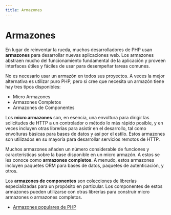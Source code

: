 ```yaml
---
title: Armazones
---
```


# Armazones

En lugar de reinventar la rueda, muchos desarrolladores de PHP usan **armazones** para desarrollar nuevas aplicaciones web. Los armazones abstraen mucho del funcionamiento fundamental de la aplicación y proveen interfaces útiles y fáciles de usar para desempeñar tareas comunes.

No es necesario usar un armazón en todos sus proyectos. A veces la mejor alternativa es utilizar puro PHP, pero si cree que necesita un armazón tiene hay tres tipos disponibles:

* Micro Armazones
* Armazones Completos
* Armazones de Componentes

Los **micro armazones** son, en esencia, una envoltura para dirigir las solicitudes de HTTP a un controlador o método lo más rápido posible, y en veces incluyen otras librerías para asistir en el desarrollo, tal como envolturas básicas para bases de datos y así por el estilo. Estos armazones son utilizados en su mayoría para desarrollar servicios remotos de HTTP. 

Muchos armazones añaden un número considerable de funciones y características sobre la base disponible en un micro armazón. A estos se les conoce como **armazones completos**. A menudo, estos armazones incluyen paquetes ORM para bases de datos, paquetes de autenticación, y otros.

Los **armazones de componentes** son colecciones de librerías especializadas para un propósito en particular. Los componentes de estos armazones pueden utilizarse con otras librerías para construir micro armazones o armazones completos.


* [Armazones populares de PHP](https://github.com/codeguy/php-the-right-way/wiki/Frameworks)